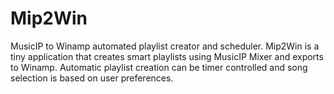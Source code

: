 # Mip2Win
MusicIP to Winamp automated playlist creator and scheduler.
Mip2Win is a tiny application that creates smart playlists using MusicIP Mixer and exports to Winamp. 
Automatic playlist creation can be timer controlled and song selection is based on user preferences.
